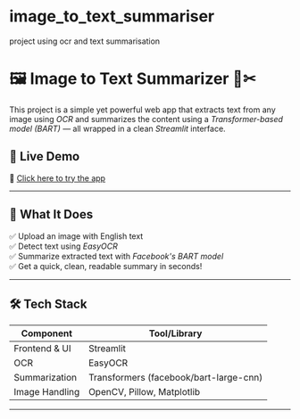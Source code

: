 # image_to_text_summariser
project using ocr and text summarisation


# 🖼 Image to Text Summarizer 📄✂

This project is a simple yet powerful web app that extracts text from any image using *OCR* and summarizes the content using a *Transformer-based model (BART)* — all wrapped in a clean *Streamlit* interface.

## 🚀 Live Demo

🔗 [Click here to try the app](https://imagesummarizer-ghmbhwkbdkumnmtiya8pau.streamlit.app/)

---

## 🧠 What It Does

✅ Upload an image with English text  
✅ Detect text using *EasyOCR*  
✅ Summarize extracted text with *Facebook's BART model*  
✅ Get a quick, clean, readable summary in seconds!

---

## 🛠 Tech Stack

| Component      | Tool/Library                      |
|----------------|----------------------------------|
| Frontend & UI  | Streamlit                        |
| OCR            | EasyOCR                          |
| Summarization  | Transformers (facebook/bart-large-cnn) |
| Image Handling | OpenCV, Pillow, Matplotlib       |

---
